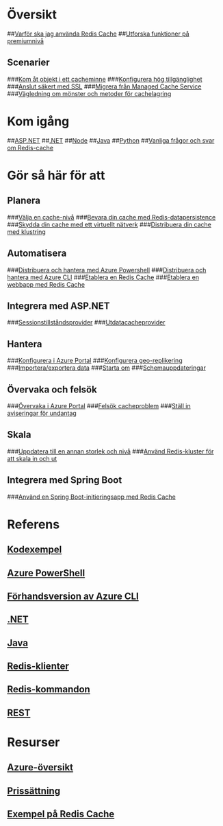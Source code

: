 # Översikt
##[Varför ska jag använda Redis Cache](https://azure.microsoft.com/services/cache/)
##[Utforska funktioner på premiumnivå](cache-premium-tier-intro.md)
## Scenarier
###[Kom åt objekt i ett cacheminne](cache-dotnet-how-to-use-azure-redis-cache.md#add-and-retrieve-objects-from-the-cache)
###[Konfigurera hög tillgänglighet](https://azure.microsoft.com/pricing/details/cache/)
###[Anslut säkert med SSL](cache-dotnet-how-to-use-azure-redis-cache.md#connect-to-the-cache)
###[Migrera från Managed Cache Service](cache-migrate-to-redis.md)
###[Vägledning om mönster och metoder för cachelagring](../best-practices-caching.md?toc=%2fazure%2fredis-cache%2ftoc.json)


# Kom igång
##[ASP.NET](cache-web-app-howto.md)
##[.NET](cache-dotnet-how-to-use-azure-redis-cache.md)
##[Node](cache-nodejs-get-started.md)
##[Java](cache-java-get-started.md)
##[Python](cache-python-get-started.md)
##[Vanliga frågor och svar om Redis-cache](cache-faq.md)

# Gör så här för att
## Planera
###[Välja en cache-nivå](cache-faq.md#what-redis-cache-offering-and-size-should-i-use)
###[Bevara din cache med Redis-datapersistence](cache-how-to-premium-persistence.md)
###[Skydda din cache med ett virtuellt nätverk](cache-how-to-premium-vnet.md)
###[Distribuera din cache med klustring](cache-how-to-premium-clustering.md)
## Automatisera
###[Distribuera och hantera med Azure Powershell](cache-howto-manage-redis-cache-powershell.md)
###[Distribuera och hantera med Azure CLI](cli-samples.md)
###[Etablera en Redis Cache](cache-redis-cache-arm-provision.md)
###[Etablera en webbapp med Redis Cache](cache-web-app-arm-with-redis-cache-provision.md)
## Integrera med ASP.NET
###[Sessionstillståndsprovider](cache-aspnet-session-state-provider.md)
###[Utdatacacheprovider](cache-aspnet-output-cache-provider.md)
## Hantera
###[Konfigurera i Azure Portal](cache-configure.md)
###[Konfigurera geo-replikering](cache-how-to-geo-replication.md)
###[Importera/exportera data](cache-how-to-import-export-data.md)
###[Starta om](cache-administration.md#reboot)
###[Schemauppdateringar](cache-administration.md#schedule-updates)
## Övervaka och felsök
###[Övervaka i Azure Portal](cache-how-to-monitor.md)
###[Felsök cacheproblem](cache-how-to-troubleshoot.md)
###[Ställ in aviseringar för undantag](cache-how-to-monitor.md#operations-and-alerts)
## Skala
###[Uppdatera till en annan storlek och nivå](cache-how-to-scale.md)
###[Använd Redis-kluster för att skala in och ut](cache-how-to-premium-clustering.md)
## Integrera med Spring Boot
###[Använd en Spring Boot-initieringsapp med Redis Cache](cache-java-spring-boot-initializer-with-redis-cache.md)

# Referens
## [Kodexempel](https://azure.microsoft.com/resources/samples/?service=redis-cache)
## [Azure PowerShell](/powershell/module/azurerm.rediscache)
## [Förhandsversion av Azure CLI](/cli/azure/redis)
## [.NET](/dotnet/api/microsoft.azure.management.redis)
## [Java](/java/api/com.microsoft.azure.management.redis._redis_cache)
## [Redis-klienter](http://redis.io/clients)
## [Redis-kommandon](http://redis.io/commands#)
## [REST](https://docs.microsoft.com/rest/api/redis/)

# Resurser
## [Azure-översikt](https://azure.microsoft.com/roadmap/?category=databases)
## [Prissättning](https://azure.microsoft.com/pricing/details/cache/)
## [Exempel på Redis Cache](cache-redis-samples.md)


